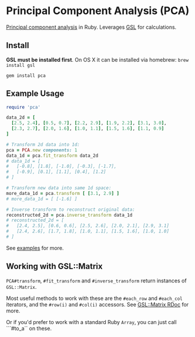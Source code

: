# Principal Component Analysis (PCA)

[Principal component analysis](http://en.wikipedia.org/wiki/Principal_component_analysis) in Ruby. Leverages [GSL](http://www.gnu.org/software/gsl/) for calculations.


## Install

**GSL must be installed first**. On OS X it can be installed via homebrew: ```brew install gsl```

    gem install pca


## Example Usage

```ruby
require 'pca'

data_2d = [ 
  [2.5, 2.4], [0.5, 0.7], [2.2, 2.9], [1.9, 2.2], [3.1, 3.0],
  [2.3, 2.7], [2.0, 1.6], [1.0, 1.1], [1.5, 1.6], [1.1, 0.9]
]

# Transform 2d data into 1d:
pca = PCA.new components: 1
data_1d = pca.fit_transform data_2d
# data_1d = [
#   [-0.8], [1.8], [-1.0], [-0.3], [-1.7],
#   [-0.9], [0.1], [1.1], [0.4], [1.2]
# ]

# Transform new data into same 1d space:
more_data_1d = pca.transform [ [3.1, 2.9] ]
# more_data_1d = [ [-1.6] ]

# Inverse transform to reconstruct original data:
reconstructed_2d = pca.inverse_transform data_1d
# reconstructed_2d = [
#   [2.4, 2.5], [0.6, 0.6], [2.5, 2.6], [2.0, 2.1], [2.9, 3.1]
#   [2.4, 2.6], [1.7, 1.8], [1.0, 1.1], [1.5, 1.6], [1.0, 1.0]
# ]
```

See [examples](examples/) for more.


## Working with GSL::Matrix

```PCA#transform```, ```#fit_transform``` and ```#inverse_transform``` return instances of ```GSL::Matrix```.

Most useful methods to work with these are the ```#each_row``` and ```#each_col``` iterators,
and the ```#row(i)``` and ```#col(i)``` accessors.
See [GSL::Matrix RDoc](http://blackwinter.github.io/rb-gsl/matrix_rdoc.html) for more.

Or if you'd prefer to work with a standard Ruby ```Array```, you can just call ```#to_a`` on these.
